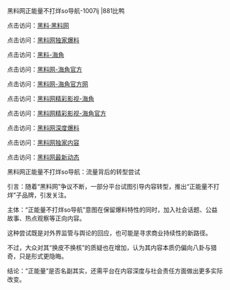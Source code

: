 黑料网正能量不打烊so导航-1007lj |881比鸭

点击访问：<a href="https://heiliaolvzlu3.pages.dev">黑料·黑料网</a>

点击访问：<a href="https://heiliaoyvnrda.pages.dev">黑料网独家爆料</a>

点击访问：<a href="https://heiliaokof3cy.pages.dev">黑料-海角</a>

点击访问：<a href="https://heiliao3gvg9.pages.dev">黑料网-海角官方</a>

点击访问：<a href="https://heiliao9wsbg3.pages.dev">黑料网-海角官方网</a>

点击访问：<a href="https://heiliao5s28gk.pages.dev">黑料网精彩影视-海角</a>

点击访问：<a href="https://heiliaoxfe5rb.pages.dev">黑料网精彩影视-海角官方</a>

点击访问：<a href="https://heiliaoryrhyu.pages.dev">黑料网深度爆料</a>

点击访问：<a href="https://heiliaoubleqx.pages.dev">黑料网独家内容</a>

点击访问：<a href="https://heiliaox6jgh3.pages.dev">黑料网最新动态</a>

黑料网正能量不打烊so导航：流量背后的转型尝试

引言：随着“黑料网”争议不断，一部分平台试图引导内容转型，推出“正能量不打烊”子品牌，引发关注。

主体：“正能量不打烊so导航”意图在保留爆料特性的同时，加入社会话题、公益故事、热点观察等正向内容。

这种尝试既是对外界监管与舆论的回应，也可能是寻求商业持续性的新路径。

不过，大众对其“换皮不换核”的质疑也在增加，认为其内容本质仍偏向八卦与猎奇，只是形式更隐晦。

结论：“正能量”是否名副其实，还需平台在内容深度与社会责任方面做出更多实际改变。
